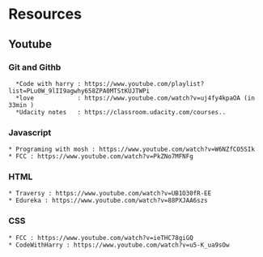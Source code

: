 # Resources

## Youtube

### Git and Githb

      *Code with harry : https://www.youtube.com/playlist?list=PLu0W_9lII9agwhy658ZPA0MTStKUJTWPi
      *love            : https://www.youtube.com/watch?v=uj4fy4kpaOA (in 33min )
      *Udacity notes   : https://classroom.udacity.com/courses..

### Javascript

    * Programing with mosh : https://www.youtube.com/watch?v=W6NZfCO5SIk
    * FCC : https://www.youtube.com/watch?v=PkZNo7MFNFg

### HTML

    * Traversy : https://www.youtube.com/watch?v=UB1O30fR-EE
    * Edureka : https://www.youtube.com/watch?v=88PXJAA6szs

### CSS

    * FCC : https://www.youtube.com/watch?v=ieTHC78giGQ
    * CodeWithHarry : https://www.youtube.com/watch?v=u5-K_ua9sOw
